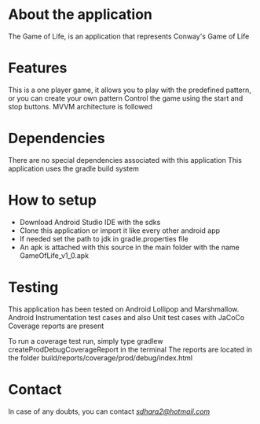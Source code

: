 # About the application #
The Game of Life, is an application that represents Conway's Game of Life

# Features #
This is a one player game, it allows you to play with the predefined pattern, or you can create your own pattern
Control the game using the start and stop buttons.
MVVM architecture is followed

# Dependencies #
There are no special dependencies associated with this application
This application uses the gradle build system

# How to setup #
- Download Android Studio IDE with the sdks
- Clone this application or import it like every other android app
- If needed set the path to jdk in gradle.properties file
- An apk is attached with this source in the main folder with the name GameOfLife_v1_0.apk

# Testing #
This application has been tested on Android Lollipop and Marshmallow.
Android Instrumentation test cases and also Unit test cases with JaCoCo Coverage reports are present

To run a coverage test run, simply type gradlew createProdDebugCoverageReport in the terminal
The reports are located in the folder build/reports/coverage/prod/debug/index.html

# Contact #
In case of any doubts, you can contact *sdhara2@hotmail.com*
